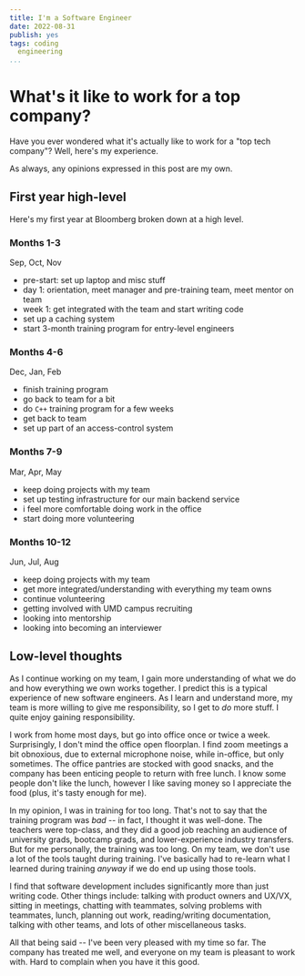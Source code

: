 ```yaml
---
title: I'm a Software Engineer
date: 2022-08-31
publish: yes
tags: coding
  engineering
...
```


# What's it like to work for a top company?

Have you ever wondered what it's actually like to work for a "top tech company"?
Well, here's my experience.

As always, any opinions expressed in this post are my own.

## First year high-level

Here's my first year at Bloomberg broken down at a high level.

### Months 1-3

Sep, Oct, Nov

- pre-start: set up laptop and misc stuff
- day 1: orientation, meet manager and pre-training team, meet mentor on team
- week 1: get integrated with the team and start writing code
- set up a caching system
- start 3-month training program for entry-level engineers

### Months 4-6

Dec, Jan, Feb

- finish training program
- go back to team for a bit
- do `C++` training program for a few weeks
- get back to team
- set up part of an access-control system

### Months 7-9

Mar, Apr, May

- keep doing projects with my team
- set up testing infrastructure for our main backend service
- i feel more comfortable doing work in the office
- start doing more volunteering

### Months 10-12

Jun, Jul, Aug

- keep doing projects with my team
- get more integrated/understanding with everything my team owns
- continue volunteering
- getting involved with UMD campus recruiting
- looking into mentorship
- looking into becoming an interviewer

## Low-level thoughts

As I continue working on my team, I gain more understanding of what we do and how everything we own works together.
I predict this is a typical experience of new software engineers.
As I learn and understand more, my team is more willing to give me responsibility, so I get to _do_ more stuff.
I quite enjoy gaining responsibility.

I work from home most days, but go into office once or twice a week.
Surprisingly, I don't mind the office open floorplan.
I find zoom meetings a bit obnoxious, due to external microphone noise, while in-office, but only sometimes.
The office pantries are stocked with good snacks, and the company has been enticing people to return with free lunch.
I know some people don't like the lunch, however I like saving money so I appreciate the food (plus, it's tasty enough for me).

In my opinion, I was in training for too long.
That's not to say that the training program was _bad_ -- in fact, I thought it was well-done.
The teachers were top-class, and they did a good job reaching an audience of university grads, bootcamp grads, and lower-experience industry transfers.
But for me personally, the training was too long.
On my team, we don't use a lot of the tools taught during training.
I've basically had to re-learn what I learned during training _anyway_ if we do end up using those tools.

I find that software development includes significantly more than just writing code.
Other things include:
talking with product owners and UX/VX,
sitting in meetings,
chatting with teammates,
solving problems with teammates,
lunch,
planning out work,
reading/writing documentation,
talking with other teams,
and lots of other miscellaneous tasks.

All that being said -- I've been very pleased with my time so far.
The company has treated me well, and everyone on my team is pleasant to work with.
Hard to complain when you have it this good.
